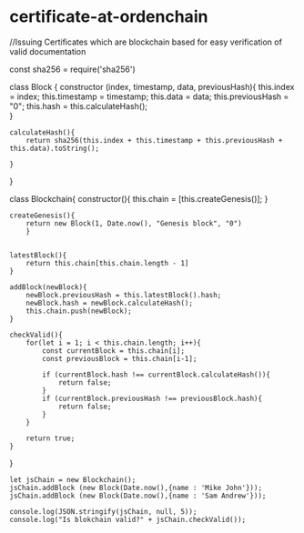 # certificate-at-ordenchain
//Issuing Certificates which are blockchain based for easy verification of valid documentation

const sha256 = require('sha256')

class Block {
	constructor (index, timestamp, data, previousHash){
		this.index = index;
		this.timestamp = timestamp;
		this.data = data;
		this.previousHash = "0";
		this.hash = this.calculateHash();		
	}
	
	calculateHash(){
		return sha256(this.index + this.timestamp + this.previousHash + this.data).toString();
		
	}
	
}

class Blockchain{
	constructor(){
		this.chain = [this.createGenesis()];
		}
	
	createGenesis(){
		return new Block(1, Date.now(), "Genesis block", "0")
		}
	
	
	latestBlock(){
		return this.chain[this.chain.length - 1]
	}
	
	addBlock(newBlock){
		newBlock.previousHash = this.latestBlock().hash;
		newBlock.hash = newBlock.calculateHash();
		this.chain.push(newBlock);
	}
	
	checkValid(){
		for(let i = 1; i < this.chain.length; i++){
			const currentBlock = this.chain[i];
			const previousBlock = this.chain[i-1];
			
			if (currentBlock.hash !== currentBlock.calculateHash()){
				return false;
			}
			if (currentBlock.previousHash !== previousBlock.hash){
				return false;
			}
		}
		
		return true;
	}
	
}

	let jsChain = new Blockchain();
	jsChain.addBlock (new Block(Date.now(),{name : 'Mike John'}));
	jsChain.addBlock (new Block(Date.now(),{name : 'Sam Andrew'}));
	
	console.log(JSON.stringify(jsChain, null, 5));
	console.log("Is blokchain valid?" + jsChain.checkValid());
    
